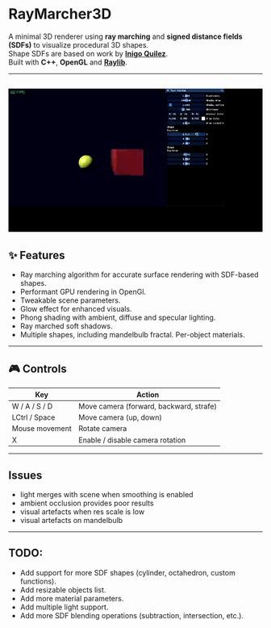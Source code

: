 # RayMarcher3D

A minimal 3D renderer using **ray marching** and **signed distance fields (SDFs)** to visualize procedural 3D shapes.  
Shape SDFs are based on work by [**Inigo Quilez**](https://iquilezles.org/).  
Built with **C++**, **OpenGL** and [**Raylib**](https://www.raylib.com/).

---
![demo](./media/vid.gif)
---

## ✨ Features

- Ray marching algorithm for accurate surface rendering with SDF-based shapes.
- Performant GPU rendering in OpenGl.
- Tweakable scene parameters.
- Glow effect for enhanced visuals.
- Phong shading with ambient, diffuse and specular lighting.
- Ray marched soft shadows.
- Multiple shapes, including mandelbulb fractal. Per-object materials.

---

## 🎮 Controls

| Key      | Action                              |
|----------|-------------------------------------|
| W / A / S / D | Move camera (forward, backward, strafe) |
| LCtrl / Space | Move camera (up, down) |
| Mouse movement | Rotate camera |
| X | Enable / disable camera rotation |

---
## Issues
- light merges with scene when smoothing is enabled
- ambient occlusion provides poor results
- visual artefacts when res scale is low
- visual artefacts on mandelbulb

---

## TODO:
- Add support for more SDF shapes (cylinder, octahedron, custom functions).
- Add resizable objects list.
- Add more material parameters.
- Add multiple light support.
- Add more SDF blending operations (subtraction, intersection, etc.).
